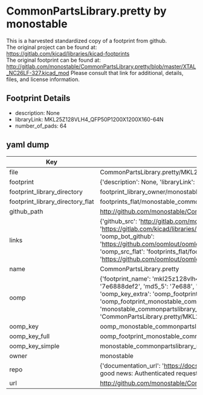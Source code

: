 # CommonPartsLibrary.pretty by monostable  
This is a harvested standardized copy of a footprint from github.  
The original project can be found at:  
https://gitlab.com/kicad/libraries/kicad-footprints  
The original footprint can be found at:
http://gitlab.com/monostable/CommonPartsLibrary.pretty/blob/master/XTAL_NC26LF-327.kicad_mod
Please consult that link for additional, details, files, and license information.  
## Footprint Details
* description: None  
* libraryLink: MKL25Z128VLH4_QFP50P1200X1200X160-64N  
* number_of_pads: 64  
## yaml dump  
| Key | Value |  
| --- | --- |  
| file | CommonPartsLibrary.pretty/MKL25Z128VLH4_QFP50P1200X1200X160-64N.kicad_mod |  
| footprint | {'description': None, 'libraryLink': 'MKL25Z128VLH4_QFP50P1200X1200X160-64N', 'number_of_pads': 64} |  
| footprint_library_directory | footprint_library_owner/monostable_CommonPartsLibrary.pretty |  
| footprint_library_directory_flat | footprints_flat/monostable_commonpartslibrary_mkl25z128vlh4_qfp50p1200x1200x160_64n/working |  
| github_path | http://github.com/monostable/CommonPartsLibrary.pretty/blob/master/MKL25Z128VLH4_QFP50P1200X1200X160-64N.kicad_mod |  
| links | {'github_src': 'http://gitlab.com/monostable/CommonPartsLibrary.pretty/blob/master/XTAL_NC26LF-327.kicad_mod', 'github_src_repo': 'https://gitlab.com/kicad/libraries/kicad-footprints', 'oomp_bot': 'footprints/monostable_commonpartslibrary_mkl25z128vlh4_qfp50p1200x1200x160_64n/working', 'oomp_bot_github': 'https://github.com/oomlout/oomlout_oomp_footprint_bot/tree/main/footprints/monostable_commonpartslibrary_mkl25z128vlh4_qfp50p1200x1200x160_64n/working', 'oomp_src_flat': 'footprints_flat/footprints_flat/monostable_commonpartslibrary_mkl25z128vlh4_qfp50p1200x1200x160_64n/working', 'oomp_src_flat_github': 'https://github.com/oomlout/oomlout_oomp_footprint_src/tree/main/footprints_flat/monostable_commonpartslibrary_mkl25z128vlh4_qfp50p1200x1200x160_64n/working'} |  
| name | CommonPartsLibrary.pretty |  
| oomp | {'footprint_name': 'mkl25z128vlh4_qfp50p1200x1200x160_64n', 'library_name': 'commonpartslibrary', 'md5': '7e6888def2b1550abd59bfb325a35af6', 'md5_10': '7e6888def2', 'md5_5': '7e688', 'md5_6': '7e6888', 'oomp_key': 'oomp_monostable_commonpartslibrary_mkl25z128vlh4_qfp50p1200x1200x160_64n', 'oomp_key_extra': 'oomp_footprint_monostable_commonpartslibrary_mkl25z128vlh4_qfp50p1200x1200x160_64n', 'oomp_key_full': 'oomp_footprint_monostable_commonpartslibrary_mkl25z128vlh4_qfp50p1200x1200x160_64n_7e6888', 'oomp_key_simple': 'monostable_commonpartslibrary_mkl25z128vlh4_qfp50p1200x1200x160_64n', 'original_filename': 'CommonPartsLibrary.pretty/MKL25Z128VLH4_QFP50P1200X1200X160-64N.kicad_mod', 'owner_name': 'monostable'} |  
| oomp_key | oomp_monostable_commonpartslibrary_mkl25z128vlh4_qfp50p1200x1200x160_64n |  
| oomp_key_full | oomp_footprint_monostable_commonpartslibrary_mkl25z128vlh4_qfp50p1200x1200x160_64n |  
| oomp_key_simple | monostable_commonpartslibrary_mkl25z128vlh4_qfp50p1200x1200x160_64n |  
| owner | monostable |  
| repo | {'documentation_url': 'https://docs.github.com/rest/overview/resources-in-the-rest-api#rate-limiting', 'message': "API rate limit exceeded for 84.66.173.59. (But here's the good news: Authenticated requests get a higher rate limit. Check out the documentation for more details.)"} |  
| url | http://github.com/monostable/CommonPartsLibrary.pretty |  

